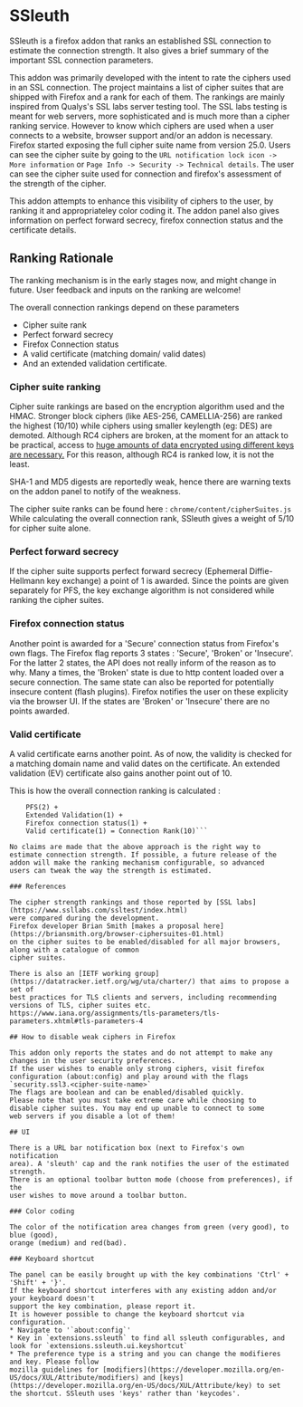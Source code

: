 SSleuth
=======

SSleuth is a firefox addon that ranks an established SSL connection to estimate 
the connection strength. It also gives a brief summary of the important SSL connection 
parameters.

This addon was primarily developed with the intent to rate the ciphers used in an
SSL connection. The project maintains a list of cipher suites that are shipped with
Firefox and a rank for each of them.
The rankings are mainly inspired from Qualys's SSL labs server testing tool. The 
SSL labs testing is meant for web servers, more sophisticated and is much more 
than a cipher ranking service. However to know which ciphers are used when a user
connects to a website, browser support and/or an addon is necessary. Firefox started
exposing the full cipher suite name from version 25.0. Users can see the
cipher suite by going to the `URL notification lock icon -> More information`
or `Page Info -> Security -> Technical details`.
The user can see the cipher suite used for connection and firefox's
assessment of the strength of the cipher.

This addon attempts to enhance this visibility of ciphers to the user,
by ranking it and appropriateley color coding it. 
The addon panel also gives information on perfect forward secrecy, firefox 
connection status and the certificate details.

## Ranking Rationale

The ranking mechanism is in the early stages now, and might change
in future. User feedback and inputs on the ranking are welcome!

The overall connection rankings depend on these parameters
* Cipher suite rank
* Perfect forward secrecy
* Firefox Connection status
* A valid certificate (matching domain/ valid dates)
* And an extended validation certificate.

### Cipher suite ranking
Cipher suite rankings are based on the encryption algorithm used and
the HMAC. Stronger block ciphers (like AES-256, CAMELLIA-256) are ranked
the highest (10/10) while ciphers using smaller keylength (eg: DES) are demoted.
Although RC4 ciphers are broken, at the moment
for an attack to be practical, access to [huge amounts of data encrypted using different keys are necessary.](https://community.qualys.com/blogs/securitylabs/2013/03/19/rc4-in-tls-is-broken-now-what)
For this reason, although RC4 is ranked low, it is not the least.

SHA-1 and MD5 digests are reportedly weak, hence there are warning
texts on the addon panel to notify of the weakness.

The  cipher suite ranks can be found here : `chrome/content/cipherSuites.js`
While calculating the overall connection rank, SSleuth gives a weight
of 5/10 for cipher suite alone.

### Perfect forward secrecy
If the cipher suite supports perfect forward secrecy (Ephemeral Diffie-Hellmann
key exchange) a point of 1 is awarded. Since the points are given separately 
for PFS, the key exchange algorithm is not considered while ranking the
cipher suites.

### Firefox connection status
Another point is awarded for a 'Secure' connection status from Firefox's
own flags. The Firefox flag reports 3 states : 'Secure', 'Broken' or
'Insecure'. For the latter 2 states, the API does not really inform
of the reason as to why. Many a times, the 'Broken' state is due to http content
loaded over a secure connection. The same state can also be reported for potentially
insecure content (flash plugins). Firefox notifies the user
on these explicity via the browser UI. If the states are 'Broken' or
'Insecure' there are no points awarded.

### Valid certificate
A valid certificate earns another point. As of now, the validity is checked
for a matching domain name and valid dates on the certificate.
An extended validation (EV) certificate also gains another point out of 10.

This is how the overall connection ranking is calculated :

```Cipher rank(5) + 
    PFS(2) + 
    Extended Validation(1) + 
    Firefox connection status(1) + 
    Valid certificate(1) = Connection Rank(10)```

No claims are made that the above approach is the right way to
estimate connection strength. If possible, a future release of the
addon will make the ranking mechanism configurable, so advanced
users can tweak the way the strength is estimated.

### References

The cipher strength rankings and those reported by [SSL labs](https://www.ssllabs.com/ssltest/index.html)
were compared during the development.
Firefox developer Brian Smith [makes a proposal here](https://briansmith.org/browser-ciphersuites-01.html)
on the cipher suites to be enabled/disabled for all major browsers, along with a catalogue of common
cipher suites.

There is also an [IETF working group](https://datatracker.ietf.org/wg/uta/charter/) that aims to propose a set of
best practices for TLS clients and servers, including recommending
versions of TLS, cipher suites etc.
https://www.iana.org/assignments/tls-parameters/tls-parameters.xhtml#tls-parameters-4

## How to disable weak ciphers in Firefox

This addon only reports the states and do not attempt to make any
changes in the user security preferences.
If the user wishes to enable only strong ciphers, visit firefox
configuration (about:config) and play around with the flags
`security.ssl3.<cipher-suite-name>`
The flags are boolean and can be enabled/disabled quickly.
Please note that you must take extreme care while choosing to
disable cipher suites. You may end up unable to connect to some
web servers if you disable a lot of them!

## UI

There is a URL bar notification box (next to Firefox's own notification
area). A 'sleuth' cap and the rank notifies the user of the estimated strength.
There is an optional toolbar button mode (choose from preferences), if the
user wishes to move around a toolbar button. 

### Color coding

The color of the notification area changes from green (very good), to blue (good),
orange (medium) and red(bad). 

### Keyboard shortcut

The panel can be easily brought up with the key combinations 'Ctrl' + 'Shift' + '}'. 
If the keyboard shortcut interferes with any existing addon and/or your keyboard doesn't
support the key combination, please report it.
It is however possible to change the keyboard shortcut via configuration.
* Navigate to '`about:config`'
* Key in `extensions.ssleuth` to find all ssleuth configurables, and look for `extensions.ssleuth.ui.keyshortcut`
* The preference type is a string and you can change the modifieres and key. Please follow
mozilla guidelines for [modifiers](https://developer.mozilla.org/en-US/docs/XUL/Attribute/modifiers) and [keys](https://developer.mozilla.org/en-US/docs/XUL/Attribute/key) to set the shortcut. SSleuth uses 'keys' rather than 'keycodes'. 

